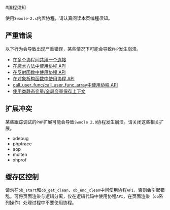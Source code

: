 #编程须知

使用`Swoole-2.x`内置协程，请认真阅读本页编程须知。


严重错误
----
以下行为会导致出现严重错误，某些情况下可能会导致`PHP`发生崩溃。

* [在多个协程间共用一个连接](/wiki/page/852.html)
* [在魔术方法中使用协程 API](/wiki/page/853.html)
* [在反射函数中使用协程 API](/wiki/page/853.html)
* [在对象析构函数中使用协程 API](/wiki/page/853.html)
* [call_user_func/call_user_func_array中使用协程 API](/wiki/page/853.html)
* [使用类静态变量/全局变量保存上下文](/wiki/page/865.html)

扩展冲突
----
某些跟踪调试的`PHP`扩展可能会导致`Swoole 2.0`协程发生崩溃。请关闭这些相关扩展。

* xdebug
* phptrace
* aop
* molten
* xhprof

缓存区控制
----
请勿在`ob_start`和`ob_get_clean`、`ob_end_clean`中间使用协程`API`，否则会引起错乱。可将页面渲染与逻辑分离，仅在逻辑代码中使用协程`API`，在页面渲染（`ob`系列操作）处理过程中不要使用协程。